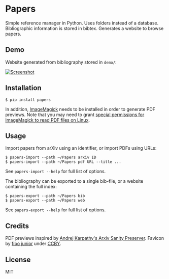 # Papers

Simple reference manager in Python. Uses folders instead of a database. Bibliographic information is stored in bibtex. Generates a website to browse papers.


## Demo

Website generated from bibliography stored in `demo/`:

[![Screenshot](https://raw.githubusercontent.com/jan-matthis/papers/master/screenshot.png)](https://papers-demo.netlify.app)


## Installation

```commandline
$ pip install papers
```

In addition, [ImageMagick](https://imagemagick.org/script/download.php) needs to be installed in order to generate PDF previews. Note that you may need to grant [special permissions for ImageMagick to read PDF files on Linux](https://cromwell-intl.com/open-source/pdf-not-authorized.html).


## Usage

Import papers from arXiv using an identifier, or import PDFs using URLs:
```commandline
$ papers-import --path ~/Papers arxiv ID
$ papers-import --path ~/Papers pdf URL --title ...
```

See `papers-import --help` for full list of options.

The bibliography can be exported to a single bib-file, or a website containing the full index:

```
$ papers-export --path ~/Papers bib
$ papers-export --path ~/Papers web
```

See `papers-export --help` for full list of options.


## Credits

PDF previews inspired by [Andrej Karpathy's Arxiv Sanity Preserver](http://www.arxiv-sanity.com/). Favicon by [fibo junior](https://thenounproject.com/term/literature/2273532/) under [CCBY](https://creativecommons.org/licenses/by/3.0/us/legalcode).


## License

MIT
